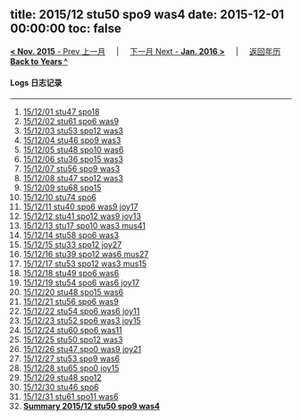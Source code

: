 title: 2015/12 stu50 spo9 was4
date: 2015-12-01 00:00:00
toc: false
---
[**< Nov. 2015** - Prev 上一月](/lifelogs/2015/11/index.html) &nbsp; &nbsp; | &nbsp; &nbsp; [下一月 Next - **Jan. 2016 >**](/lifelogs/2016/01/index.html) &nbsp; &nbsp; |  &nbsp; &nbsp; [返回年历 **Back to Years ^**](/lifelogs/index.html)
<br/>
#### Logs 日志记录
---
1. [15/12/01 stu47 spo18](/lifelogs/2015/12/d01.html)
2. [15/12/02 stu61 spo6 was9](/lifelogs/2015/12/d02.html)
3. [15/12/03 stu53 spo12 was3](/lifelogs/2015/12/d03.html)
4. [15/12/04 stu46 spo9 was3](/lifelogs/2015/12/d04.html)
5. [15/12/05 stu48 spo10 was6](/lifelogs/2015/12/d05.html)
6. [15/12/06 stu36 spo15 was3](/lifelogs/2015/12/d06.html)
7. [15/12/07 stu56 spo9 was3](/lifelogs/2015/12/d07.html)
8. [15/12/08 stu47 spo12 was3](/lifelogs/2015/12/d08.html)
9. [15/12/09 stu68 spo15](/lifelogs/2015/12/d09.html)
10. [15/12/10 stu74 spo6](/lifelogs/2015/12/d10.html)
11. [15/12/11 stu40 spo6 was9 joy17](/lifelogs/2015/12/d11.html)
12. [15/12/12 stu41 spo12 was9 joy13](/lifelogs/2015/12/d12.html)
13. [15/12/13 stu17 spo10 was3 mus41](/lifelogs/2015/12/d13.html)
14. [15/12/14 stu58 spo6 was3](/lifelogs/2015/12/d14.html)
15. [15/12/15 stu33 spo12 joy27](/lifelogs/2015/12/d15.html)
16. [15/12/16 stu39 spo12 was6 mus27](/lifelogs/2015/12/d16.html)
17. [15/12/17 stu53 spo12 was3 mus15](/lifelogs/2015/12/d17.html)
18. [15/12/18 stu49 spo6 was6](/lifelogs/2015/12/d18.html)
19. [15/12/19 stu54 spo6 was6 joy17](/lifelogs/2015/12/d19.html)
20. [15/12/20 stu48 spo15 was6](/lifelogs/2015/12/d20.html)
21. [15/12/21 stu56 spo6 was9](/lifelogs/2015/12/d21.html)
22. [15/12/22 stu54 spo6 was6 joy11](/lifelogs/2015/12/d22.html)
23. [15/12/23 stu52 spo6 was3 joy15](/lifelogs/2015/12/d23.html)
24. [15/12/24 stu60 spo6 was11](/lifelogs/2015/12/d24.html)
25. [15/12/25 stu50 spo12 was3](/lifelogs/2015/12/d25.html)
26. [15/12/26 stu47 spo0 was9 joy21](/lifelogs/2015/12/d26.html)
27. [15/12/27 stu53 spo9 was6](/lifelogs/2015/12/d27.html)
28. [15/12/28 stu65 spo0 joy15](/lifelogs/2015/12/d28.html)
29. [15/12/29 stu48 spo12](/lifelogs/2015/12/d29.html)
30. [15/12/30 stu46 spo6](/lifelogs/2015/12/d30.html)
31. [15/12/31 stu61 spo11 was6](/lifelogs/2015/12/d31.html)
32. [**Summary 2015/12 stu50 spo9 was4**](/lifelogs/2015/12/time_stat.html)

